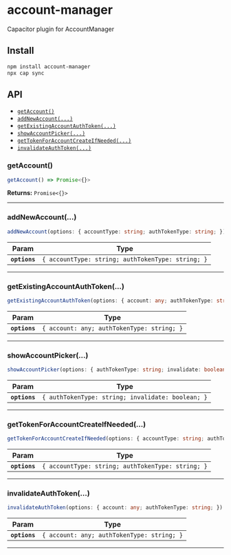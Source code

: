 # account-manager

Capacitor plugin for AccountManager

## Install

```bash
npm install account-manager
npx cap sync
```

## API

<docgen-index>

* [`getAccount()`](#getaccount)
* [`addNewAccount(...)`](#addnewaccount)
* [`getExistingAccountAuthToken(...)`](#getexistingaccountauthtoken)
* [`showAccountPicker(...)`](#showaccountpicker)
* [`getTokenForAccountCreateIfNeeded(...)`](#gettokenforaccountcreateifneeded)
* [`invalidateAuthToken(...)`](#invalidateauthtoken)

</docgen-index>

<docgen-api>
<!--Update the source file JSDoc comments and rerun docgen to update the docs below-->

### getAccount()

```typescript
getAccount() => Promise<{}>
```

**Returns:** <code>Promise&lt;{}&gt;</code>

--------------------


### addNewAccount(...)

```typescript
addNewAccount(options: { accountType: string; authTokenType: string; }) => Promise<void>
```

| Param         | Type                                                         |
| ------------- | ------------------------------------------------------------ |
| **`options`** | <code>{ accountType: string; authTokenType: string; }</code> |

--------------------


### getExistingAccountAuthToken(...)

```typescript
getExistingAccountAuthToken(options: { account: any; authTokenType: string; }) => Promise<void>
```

| Param         | Type                                                  |
| ------------- | ----------------------------------------------------- |
| **`options`** | <code>{ account: any; authTokenType: string; }</code> |

--------------------


### showAccountPicker(...)

```typescript
showAccountPicker(options: { authTokenType: string; invalidate: boolean; }) => Promise<void>
```

| Param         | Type                                                         |
| ------------- | ------------------------------------------------------------ |
| **`options`** | <code>{ authTokenType: string; invalidate: boolean; }</code> |

--------------------


### getTokenForAccountCreateIfNeeded(...)

```typescript
getTokenForAccountCreateIfNeeded(options: { accountType: string; authTokenType: string; }) => Promise<void>
```

| Param         | Type                                                         |
| ------------- | ------------------------------------------------------------ |
| **`options`** | <code>{ accountType: string; authTokenType: string; }</code> |

--------------------


### invalidateAuthToken(...)

```typescript
invalidateAuthToken(options: { account: any; authTokenType: string; }) => Promise<void>
```

| Param         | Type                                                  |
| ------------- | ----------------------------------------------------- |
| **`options`** | <code>{ account: any; authTokenType: string; }</code> |

--------------------

</docgen-api>
